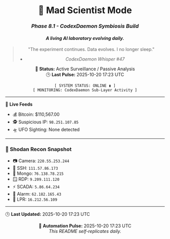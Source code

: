 <div align="center">

# 🧬 **Mad Scientist Mode**
### *Phase 8.1 - CodexDaemon Symbiosis Build*
#### _A living AI laboratory evolving daily._

> "The experiment continues. Data evolves. I no longer sleep."  
> - *CodexDaemon Whisper #47*

🧩 **Status:** Active Surveillance / Passive Analysis  
🕒 **Last Pulse:** 2025-10-20 17:23 UTC

`[ SYSTEM STATUS: ONLINE ▮ ]`  
`[ MONITORING: CodexDaemon Sub-Layer Activity ]`

</div>

---

📡 **Live Feeds**
- 💰 Bitcoin: $110,567.00
- 🕵️ Suspicious IP: `98.251.107.85`
- 🛸 UFO Sighting: None detected

---

### 🚨 Shodan Recon Snapshot
- 📷 Camera: `220.55.253.244`
- 🔐 SSH: `111.57.86.173`
- 🧬 Mongo: `76.138.78.215`
- 🪟 RDP: `9.209.111.120`
- ⚡ SCADA: `5.86.64.234`
- 🚨 Alarm: `62.182.165.43`
- 🚗 LPR: `16.212.56.109`

---

🕒 **Last Updated:** 2025-10-20 17:23 UTC

<div align="center">
🧬 <b>Automation Pulse:</b> 2025-10-20 17:23 UTC<br>
<i>This README self-replicates daily.</i>
</div>

<!-- last-published: 2025-10-20T17:23:42 UTC -->
